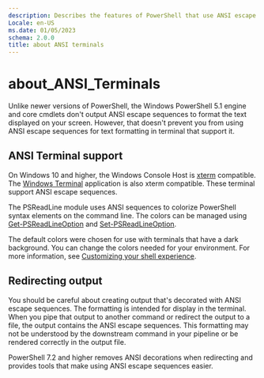 ```yaml
---
description: Describes the features of PowerShell that use ANSI escape sequences and the terminal hosts that support them.
Locale: en-US
ms.date: 01/05/2023
schema: 2.0.0
title: about ANSI terminals
---
```

# about_ANSI_Terminals

Unlike newer versions of PowerShell, the Windows PowerShell 5.1 engine and core
cmdlets don't output ANSI escape sequences to format the text displayed on your
screen. However, that doesn't prevent you from using ANSI escape sequences for
text formatting in terminal that support it.

## ANSI Terminal support

On Windows 10 and higher, the Windows Console Host is [xterm][02] compatible.
The [Windows Terminal][03] application is also xterm compatible. These terminal
support ANSI escape sequences.

The PSReadLine module uses ANSI sequences to colorize PowerShell syntax
elements on the command line. The colors can be managed using
[Get-PSReadLineOption][04] and [Set-PSReadLineOption][05].

The default colors were chosen for use with terminals that have a dark
background. You can change the colors needed for your environment. For more
information, see [Customizing your shell experience][01].

## Redirecting output

You should be careful about creating output that's decorated with ANSI escape
sequences. The formatting is intended for display in the terminal. When you
pipe that output to another command or redirect the output to a file, the
output contains the ANSI escape sequences. This formatting may not be
understood by the downstream command in your pipeline or be rendered correctly
in the output file.

PowerShell 7.2 and higher removes ANSI decorations when redirecting and
provides tools that make using ANSI escape sequences easier.

<!-- link references -->
[01]: /powershell/scripting/learn/shell/creating-profiles
[02]: https://wikipedia.org/wiki/Xterm
[03]: https://www.microsoft.com/p/windows-terminal/9n0dx20hk701
[04]: xref:PSReadLine.Get-PSReadLineOption
[05]: xref:PSReadLine.Set-PSReadLineOption
